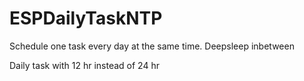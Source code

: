 # ESPDailyTaskNTP
Schedule one task every day at the same time. Deepsleep inbetween

Daily task with 12 hr instead of 24 hr
